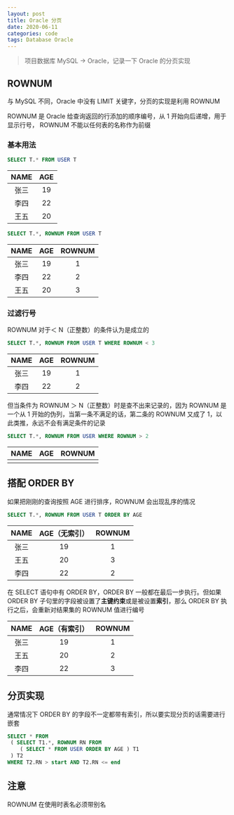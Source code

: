 ```yaml
---
layout: post
title: Oracle 分页
date: 2020-06-11
categories: code
tags: Database Oracle
---
```


> 项目数据库 MySQL → Oracle，记录一下 Oracle 的分页实现

## ROWNUM

与 MySQL 不同，Oracle 中没有 LIMIT 关键字，分页的实现是利用 ROWNUM

ROWNUM 是 Oracle 给查询返回的行添加的顺序编号，从 1 开始向后递增，用于显示行号， ROWNUM 不能以任何表的名称作为前缀

### 基本用法

```sql
SELECT T.* FROM USER T
```

| NAME | AGE  |
| :--: | :--: |
| 张三 |  19  |
| 李四 |  22  |
| 王五 |  20  |

```sql
SELECT T.*, ROWNUM FROM USER T
```

| NAME | AGE  | ROWNUM |
| :--: | :--: | :----: |
| 张三 |  19  |   1    |
| 李四 |  22  |   2    |
| 王五 |  20  |   3    |

### 过滤行号

ROWNUM 对于＜ N（正整数）的条件认为是成立的

```sql
SELECT T.*, ROWNUM FROM USER T WHERE ROWNUM < 3
```

| NAME | AGE  | ROWNUM |
| :--: | :--: | :----: |
| 张三 |  19  |   1    |
| 李四 |  22  |   2    |

但当条件为 ROWNUM ＞ N（正整数）时是查不出来记录的，因为 ROWNUM 是一个从 1 开始的伪列，当第一条不满足的话，第二条的 ROWNUM 又成了 1，以此类推，永远不会有满足条件的记录

```sql
SELECT T.*, ROWNUM FROM USER WHERE ROWNUM > 2
```

| NAME | AGE  | ROWNUM |
| :--: | :--: | :----: |
|      |      |        |

## 搭配 ORDER BY

如果把刚刚的查询按照 AGE 进行排序，ROWNUM 会出现乱序的情况

```sql
SELECT T.*, ROWNUM FROM USER T ORDER BY AGE
```

| NAME | AGE（无索引） | ROWNUM |
| :--: | :-----------: | :----: |
| 张三 |      19       |   1    |
| 王五 |      20       |   3    |
| 李四 |      22       |   2    |

在 SELECT 语句中有 ORDER BY，ORDER BY 一般都在最后一步执行。但如果 ORDER BY 子句里的字段被设置了**主键约束**或是被设置**索引**，那么 ORDER BY 执行之后，会重新对结果集的 ROWNUM 值进行编号

| NAME | AGE（有索引） | ROWNUM |
| :--: | :-----------: | :----: |
| 张三 |      19       |   1    |
| 王五 |      20       |   2    |
| 李四 |      22       |   3    |

## 分页实现

通常情况下 ORDER BY 的字段不一定都带有索引，所以要实现分页的话需要进行嵌套

```sql
SELECT * FROM 
 ( SELECT T1.*, ROWNUM RN FROM 
   	( SELECT * FROM USER ORDER BY AGE ) T1
 ) T2 
WHERE T2.RN > start AND T2.RN <= end
```

## 注意

ROWNUM 在使用时表名必须带别名